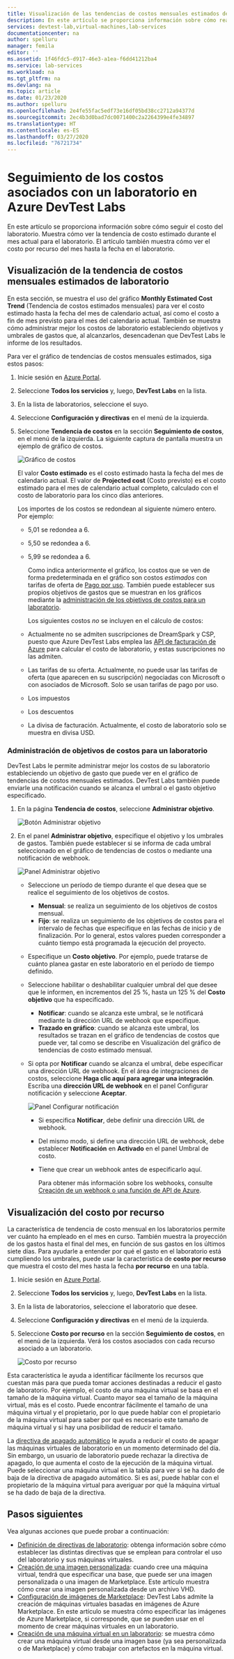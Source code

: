 ```yaml
---
title: Visualización de las tendencias de costos mensuales estimados de laboratorio en Azure DevTest Labs
description: En este artículo se proporciona información sobre cómo realizar un seguimiento del costo del laboratorio (gráfico de tendencias de costo estimadas mensuales) en Azure DevTest Labs.
services: devtest-lab,virtual-machines,lab-services
documentationcenter: na
author: spelluru
manager: femila
editor: ''
ms.assetid: 1f46fdc5-d917-46e3-a1ea-f6dd41212ba4
ms.service: lab-services
ms.workload: na
ms.tgt_pltfrm: na
ms.devlang: na
ms.topic: article
ms.date: 01/23/2020
ms.author: spelluru
ms.openlocfilehash: 2e4fe55fac5edf73e16df05bd38cc2712a94377d
ms.sourcegitcommit: 2ec4b3d0bad7dc0071400c2a2264399e4fe34897
ms.translationtype: HT
ms.contentlocale: es-ES
ms.lasthandoff: 03/27/2020
ms.locfileid: "76721734"
---
```

# <a name="track-costs-associated-with-a-lab-in-azure-devtest-labs"></a>Seguimiento de los costos asociados con un laboratorio en Azure DevTest Labs
En este artículo se proporciona información sobre cómo seguir el costo del laboratorio. Muestra cómo ver la tendencia de costo estimado durante el mes actual para el laboratorio. El artículo también muestra cómo ver el costo por recurso del mes hasta la fecha en el laboratorio.

## <a name="view-the-monthly-estimated-lab-cost-trend"></a>Visualización de la tendencia de costos mensuales estimados de laboratorio 
En esta sección, se muestra el uso del gráfico **Monthly Estimated Cost Trend** (Tendencia de costos estimados mensuales) para ver el costo estimado hasta la fecha del mes de calendario actual, así como el costo a fin de mes previsto para el mes del calendario actual. También se muestra cómo administrar mejor los costos de laboratorio estableciendo objetivos y umbrales de gastos que, al alcanzarlos, desencadenan que DevTest Labs le informe de los resultados.

Para ver el gráfico de tendencias de costos mensuales estimados, siga estos pasos: 

1. Inicie sesión en [Azure Portal](https://portal.azure.com).
2. Seleccione **Todos los servicios** y, luego, **DevTest Labs** en la lista.
3. En la lista de laboratorios, seleccione el suyo.  
4. Seleccione **Configuración y directivas** en el menú de la izquierda.  
4. Seleccione **Tendencia de costos** en la sección **Seguimiento de costos**, en el menú de la izquierda. La siguiente captura de pantalla muestra un ejemplo de gráfico de costos. 
   
    ![Gráfico de costos](./media/devtest-lab-configure-cost-management/graph.png)

    El valor **Costo estimado** es el costo estimado hasta la fecha del mes de calendario actual. El valor de **Projected cost** (Costo previsto) es el costo estimado para el mes de calendario actual completo, calculado con el costo de laboratorio para los cinco días anteriores.

    Los importes de los costos se redondean al siguiente número entero. Por ejemplo: 

   * 5,01 se redondea a 6. 
   * 5,50 se redondea a 6.
   * 5,99 se redondea a 6.

     Como indica anteriormente el gráfico, los costos que se ven de forma predeterminada en el gráfico son costos *estimados* con tarifas de oferta de [Pago por uso](https://azure.microsoft.com/offers/ms-azr-0003p/). También puede establecer sus propios objetivos de gastos que se muestran en los gráficos mediante la [administración de los objetivos de costos para un laboratorio](#managing-cost-targets-for-your-lab).

     Los siguientes costos *no* se incluyen en el cálculo de costos:

   * Actualmente no se admiten suscripciones de DreamSpark y CSP, puesto que Azure DevTest Labs emplea las [API de facturación de Azure](../cost-management-billing/manage/usage-rate-card-overview.md) para calcular el costo de laboratorio, y estas suscripciones no las admiten.
   * Las tarifas de su oferta. Actualmente, no puede usar las tarifas de oferta (que aparecen en su suscripción) negociadas con Microsoft o con asociados de Microsoft. Solo se usan tarifas de pago por uso.
   * Los impuestos
   * Los descuentos
   * La divisa de facturación. Actualmente, el costo de laboratorio solo se muestra en divisa USD.

### <a name="managing-cost-targets-for-your-lab"></a>Administración de objetivos de costos para un laboratorio
DevTest Labs le permite administrar mejor los costos de su laboratorio estableciendo un objetivo de gasto que puede ver en el gráfico de tendencias de costos mensuales estimados. DevTest Labs también puede enviarle una notificación cuando se alcanza el umbral o el gasto objetivo especificado. 

1. En la página **Tendencia de costos**, seleccione **Administrar objetivo**.

    ![Botón Administrar objetivo](./media/devtest-lab-configure-cost-management/cost-trend-manage-target.png)
2. En el panel **Administrar objetivo**, especifique el objetivo y los umbrales de gastos. También puede establecer si se informa de cada umbral seleccionado en el gráfico de tendencias de costos o mediante una notificación de webhook.

    ![Panel Administrar objetivo](./media/devtest-lab-configure-cost-management/cost-trend-manage-target-pane.png)

   - Seleccione un período de tiempo durante el que desea que se realice el seguimiento de los objetivos de costos.
      - **Mensual**: se realiza un seguimiento de los objetivos de costos mensual.
      - **Fijo**: se realiza un seguimiento de los objetivos de costos para el intervalo de fechas que especifique en las fechas de inicio y de finalización. Por lo general, estos valores pueden corresponder a cuánto tiempo está programada la ejecución del proyecto.
   - Especifique un **Costo objetivo**. Por ejemplo, puede tratarse de cuánto planea gastar en este laboratorio en el período de tiempo definido.
   - Seleccione habilitar o deshabilitar cualquier umbral del que desee que le informen, en incrementos del 25 %, hasta un 125 % del **Costo objetivo** que ha especificado.
      - **Notificar**: cuando se alcanza este umbral, se le notificará mediante la dirección URL de webhook que especifique.
      - **Trazado en gráfico**: cuando se alcanza este umbral, los resultados se trazan en el gráfico de tendencias de costos que puede ver, tal como se describe en Visualización del gráfico de tendencias de costo estimado mensual.
   - Si opta por **Notificar** cuando se alcanza el umbral, debe especificar una dirección URL de webhook. En el área de integraciones de costos, seleccione **Haga clic aquí para agregar una integración**. Escriba una **dirección URL de webhook** en el panel Configurar notificación y seleccione **Aceptar**.

       ![Panel Configurar notificación](./media/devtest-lab-configure-cost-management/configure-notification.png)

     - Si especifica **Notificar**, debe definir una dirección URL de webhook.
     - Del mismo modo, si define una dirección URL de webhook, debe establecer **Notificación** en **Activado** en el panel Umbral de costo.
     - Tiene que crear un webhook antes de especificarlo aquí.  

       Para obtener más información sobre los webhooks, consulte [Creación de un webhook o una función de API de Azure](../azure-functions/functions-create-a-web-hook-or-api-function.md). 

## <a name="view-cost-by-resource"></a>Visualización del costo por recurso 
La característica de tendencia de costo mensual en los laboratorios permite ver cuánto ha empleado en el mes en curso. También muestra la proyección de los gastos hasta el final del mes, en función de sus gastos en los últimos siete días. Para ayudarle a entender por qué el gasto en el laboratorio está cumpliendo los umbrales, puede usar la característica de **costo por recurso** que muestra el costo del mes hasta la fecha **por recurso** en una tabla.

1. Inicie sesión en [Azure Portal](https://portal.azure.com).
2. Seleccione **Todos los servicios** y, luego, **DevTest Labs** en la lista.
3. En la lista de laboratorios, seleccione el laboratorio que desee.  
4. Seleccione **Configuración y directivas** en el menú de la izquierda.
5. Seleccione **Costo por recurso** en la sección **Seguimiento de costos**, en el menú de la izquierda. Verá los costos asociados con cada recurso asociado a un laboratorio. 

    ![Costo por recurso](./media/devtest-lab-configure-cost-management/cost-by-resource.png)

Esta característica le ayuda a identificar fácilmente los recursos que cuestan más para que pueda tomar acciones destinadas a reducir el gasto de laboratorio. Por ejemplo, el costo de una máquina virtual se basa en el tamaño de la máquina virtual. Cuanto mayor sea el tamaño de la máquina virtual, más es el costo. Puede encontrar fácilmente el tamaño de una máquina virtual y el propietario, por lo que puede hablar con el propietario de la máquina virtual para saber por qué es necesario este tamaño de máquina virtual y si hay una posibilidad de reducir el tamaño.

La [directiva de apagado automático](devtest-lab-set-lab-policy.md?#set-auto-shutdown-policy) le ayuda a reducir el costo de apagar las máquinas virtuales de laboratorio en un momento determinado del día. Sin embargo, un usuario de laboratorio puede rechazar la directiva de apagado, lo que aumenta el costo de la ejecución de la máquina virtual. Puede seleccionar una máquina virtual en la tabla para ver si se ha dado de baja de la directiva de apagado automático. Si es así, puede hablar con el propietario de la máquina virtual para averiguar por qué la máquina virtual se ha dado de baja de la directiva.
 
## <a name="next-steps"></a>Pasos siguientes
Vea algunas acciones que puede probar a continuación:

* [Definición de directivas de laboratorio](devtest-lab-set-lab-policy.md): obtenga información sobre cómo establecer las distintas directivas que se emplean para controlar el uso del laboratorio y sus máquinas virtuales. 
* [Creación de una imagen personalizada](devtest-lab-create-template.md): cuando cree una máquina virtual, tendrá que especificar una base, que puede ser una imagen personalizada o una imagen de Marketplace. Este artículo muestra cómo crear una imagen personalizada desde un archivo VHD.
* [Configuración de imágenes de Marketplace](devtest-lab-configure-marketplace-images.md): DevTest Labs admite la creación de máquinas virtuales basadas en imágenes de Azure Marketplace. En este artículo se muestra cómo especificar las imágenes de Azure Marketplace, si corresponde, que se pueden usar en el momento de crear máquinas virtuales en un laboratorio.
* [Creación de una máquina virtual en un laboratorio](devtest-lab-add-vm.md): se muestra cómo crear una máquina virtual desde una imagen base (ya sea personalizada o de Marketplace) y cómo trabajar con artefactos en la máquina virtual.

